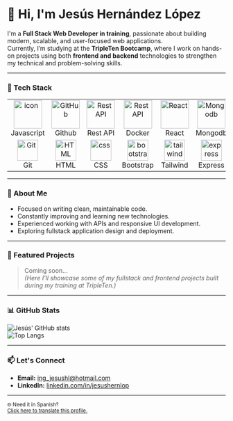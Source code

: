# 👋 Hi, I'm Jesús Hernández López  

I'm a **Full Stack Web Developer in training**, passionate about building modern, scalable, and user-focused web applications.  
Currently, I’m studying at the **TripleTen Bootcamp**, where I work on hands-on projects using both **frontend and backend** technologies to strengthen my technical and problem-solving skills.

---

### 🧠 Tech Stack
<table>
  <tr>    
    <td align="center" width="96">
        <img src="https://techstack-generator.vercel.app/js-icon.svg" alt="icon" width="65" height="65" />
      <br>Javascript
    </td>
    <td align="center" width="96">
        <img src="https://techstack-generator.vercel.app/github-icon.svg" width="65" height="65" alt="GitHub" />
      <br>Github
    </td>
          <td align="center" width="96">
        <img src="https://techstack-generator.vercel.app/restapi-icon.svg" width="65" height="65" alt="Rest API" />
      <br>Rest API
    </td>
          <td align="center" width="96">
        <img src="https://techstack-generator.vercel.app/docker-icon.svg" width="65" height="65" alt="Rest API" />
      <br>Docker
    </td> 

 <td align="center" width="96">
        <img src="https://techstack-generator.vercel.app/react-icon.svg" width="65" height="65" alt="React" />
      <br>React
    </td>

<td align="center" width="96">
        <img src="https://techstack-generator.vercel.app/mongodb-icon.svg" width="65" height="65" alt="Mongodb" />
      <br>Mongodb
    </td>
   
  </tr>
  <tr>
    <td align="center" width="96">
        <img src="https://skillicons.dev/icons?i=git" width="48" height="48" alt="Git" />
      <br>Git
    </td>   
    <td align="center"  width="96">
        <img src="https://skillicons.dev/icons?i=html" width="48" height="48" alt="HTML" />
      <br>HTML
    </td>
    <td align="center" width="96">
        <img src="https://skillicons.dev/icons?i=css" width="48" height="48" alt="css" />
      <br>CSS
    </td>
    <td align="center"  width="96">
        <img src="https://skillicons.dev/icons?i=bootstrap" width="48" height="48" alt="bootstrap" />
      <br>Bootstrap
    </td>
    <td align="center" width="96">
        <img src="https://skillicons.dev/icons?i=tailwind" width="48" height="48" alt="tailwind" />
      <br>Tailwind
    </td> 
    <td align="center" width="96">
        <img src="https://skillicons.dev/icons?i=express" width="48" height="48" alt="express" />
      <br>Express
    </td> 

        
  </tr> 
 
</table>






---

### 🚀 About Me  
- Focused on writing clean, maintainable code.  
- Constantly improving and learning new technologies.  
- Experienced working with APIs and responsive UI development.  
- Exploring fullstack application design and deployment.  

---

### 🧩 Featured Projects  
> Coming soon...  
> *(Here I’ll showcase some of my fullstack and frontend projects built during my training at TripleTen.)*

---

### 📊 GitHub Stats  
![Jesús' GitHub stats](https://github-readme-stats.vercel.app/api?username=ingJesuss&show_icons=true&theme=transparent&hide_border=true)  
![Top Langs](https://github-readme-stats.vercel.app/api/top-langs/?username=ingJesuss&layout=compact&theme=transparent&hide_border=true)

---

### 📫 Let's Connect  
- **Email:** [ing_jesushl@hotmail.com](mailto:ing_jesushl@hotmail.com)  
- **LinkedIn:** [linkedin.com/in/jesushernlop](https://www.linkedin.com/in/jesushernlop/)  

---

<sub>🌐 Need it in Spanish?  
[Click here to translate this profile.](https://translate.google.com/translate?hl=es&sl=en&u=https://github.com/ingJesuss)</sub>
